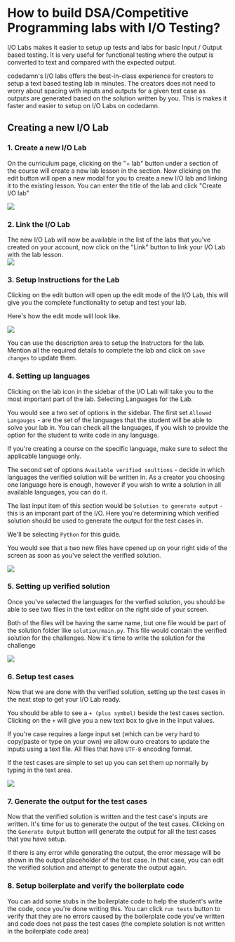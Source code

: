 # How to build DSA/Competitive Programming labs with I/O Testing?

I/O Labs makes it easier to setup up tests and labs for basic Input / Output based testing. It is very useful for functional testing where the output is converted to text and compared with the expected output.

codedamn's I/O labs offers the best-in-class experience for creators to setup a text based testing lab in minutes. The creators does not need to worry about spacing with inputs and outputs for a given test case as outputs are generated based on the solution written by you. This is makes it faster and easier to setup on I/O Labs on codedamn.

## Creating a new I/O Lab

### 1. Create a new I/O Lab

On the curriculum page, clicking on the "+ lab" button under a section of the course will create a new lab lesson in the section. Now clicking on the edit button will open a new modal for you to create a new I/O lab and linking it to the existing lesson. You can enter the title of the lab and click "Create I/O lab"

![](/images/guides/io-lab/create-io-lab.png)

### 2. Link the I/O Lab

The new I/O Lab will now be available in the list of the labs that you've created on your account, now click on the "Link" button to link your I/O Lab with the lab lesson.  
![](/images/guides/io-lab/link-io-lab.png)

### 3. Setup Instructions for the Lab

Clicking on the edit button will open up the edit mode of the I/O Lab, this will give you the complete functionality to setup and test your lab.

Here's how the edit mode will look like.

![](/images/guides/io-lab/editmode-preview.png)

You can use the description area to setup the Instructors for the lab. Mention all the required details to complete the lab and click on `save changes` to update them.

### 4. Setting up languages

Clicking on the lab icon in the sidebar of the I/O Lab will take you to the most important part of the lab. Selecting Languages for the Lab.

You would see a two set of options in the sidebar. The first set `Allowed Langauges` - are the set of the languages that the student will be able to solve your lab in. You can check all the languages, if you wish to provide the option for the student to write code in any language.

If you're creating a course on the specific language, make sure to select the applicable language only.

The second set of options `Available verified soultions` - decide in which languages the verified solution will be written in. As a creator you choosing one language here is enough, however if you wish to write a solution in all available languages, you can do it.

The last input item of this section would be `Solution to generate output` - this is an imporant part of the I/O. Here you're determining which verified solution should be used to generate the output for the test cases in.

We'll be selecting `Python` for this guide.

You would see that a two new files have opened up on your right side of the screen as soon as you've select the verified solution.

![](/images/guides/io-lab/verified-solution.png)

### 5. Setting up verified solution

Once you've selected the languages for the verfied solution, you should be able to see two files in the text editor on the right side of your screen.

Both of the files will be having the same name, but one file would be part of the solution folder like `solution/main.py`. This file would contain the verified solution for the challenges. Now it's time to write the solution for the challenge

![](/images/guides/io-lab/verified-solution-written.png)

### 6. Setup test cases

Now that we are done with the verified solution, setting up the test cases in the next step to get your I/O Lab ready.

You should be able to see a `+ (plus symbol)` beside the test cases section. Clicking on the `+` will give you a new text box to give in the input values.

If you're case requires a large input set (which can be very hard to copy/paste or type on your own) we allow ouro creators to update the inputs using a text file. All files that have `UTF-8` encoding format.

If the test cases are simple to set up you can set them up normally by typing in the text area.

![](/images/guides/io-lab/setup-test-case.png)

### 7. Generate the output for the test cases

Now that the verified solution is written and the test case's inputs are written. It's time for us to generate the output of the test cases. Clicking on the `Generate Output` button will generate the output for all the test cases that you have setup.

If there is any error while generating the output, the error message will be shown in the output placeholder of the test case. In that case, you can edit the verified solution and attempt to generate the output again.

### 8. Setup boilerplate and verify the boilerplate code

You can add some stubs in the boilerplate code to help the student's write the code, once you're done writing this. You can click `run tests` button to verify that they are no errors caused by the boilerplate code you've written and code does not pass the test cases (the complete solution is not written in the boilerplate code area)
